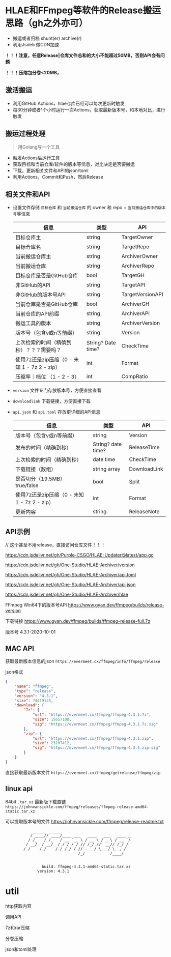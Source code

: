 # HLAE和FFmpeg等软件的Release搬运思路（gh之外亦可）

- 搬运或者归档 shunt(er) archive(r)
- 利用Jsdelir做CDN加速

**！！！注意，任意Release|仓库文件总和的大小不能超过50MB，否则API会有问题**

**！！！压缩包分卷<20MB，**

## 激活搬运

- 利用GitHub Actions，hlae仓库已经可以每次更新时触发
- 每30分钟或者1个小时运行一次Actions，获取最新版本号，和本地对比，进行触发

## 搬运过程处理

> 用Golang写一个工具

- 触发Actions后运行工具
- 获取目标和当前仓库/软件的版本等信息，对比决定是否要搬运
- 下载，更新相关文件和API的json/toml
- 利用Actions，Commit和Push，然后Release

## 相关文件和API

- 设置文件存储 `目标仓库` 和 `当前搬运仓库` 的 owner 和 repo + `当前搬运仓库中的版本号`等信息

  | 信息                                           | 类型               | API              |
  | ---------------------------------------------- | ------------------ | ---------------- |
  | 目标仓库主                                     | string             | TargetOwner      |
  | 目标仓库名                                     | string             | TargetRepo       |
  | 当前搬运仓库主                                 | string             | ArchiverOwner    |
  | 当前搬运仓库                                   | string             | ArchiverRepo     |
  | 目标仓库是否是GitHub仓库                       | bool               | TargetGH         |
  | 非GitHub的API                                  | string             | TargetAPI        |
  | 非GitHub的版本号API                            | string             | TargetVersionAPI |
  | 当前仓库是否是GitHub仓库                       | bool               | ArchiverGH       |
  | 当前仓库的API前缀                              | string             | ArchiverAPI      |
  | 搬运工具的版本                                 | string             | ArchiverVersion  |
  | 版本号（包含v或n等前缀）                       | string             | Version          |
  | 上次检索的时间（精确到秒）？？？需要吗？       | String? Date time? | CheckTime        |
  | 使用7z还是zip压缩（0 - 未知  1 - 7z  2 - zip） | int                | Format           |
  | 压缩率｜档位 （1 - 2 - 3）                     | int                | CompRatio        |

- `version` 文件专门存放版本号，方便直接查看

- `downloadlink` 下载链接，方便直接下载

- `api.json` 和 `api.toml` 存放更详细的API信息

  | 信息                                           | 类型               | API          |
  | ---------------------------------------------- | ------------------ | ------------ |
  | 版本号（包含v或n等前缀）                       | string             | Version      |
  | 发布的时间（精确到秒）                         | String? date time? | ReleaseTime  |
  | 上次检索的时间（精确到秒）                     | date time          | CheckTime    |
  | 下载链接（数组）                               | string array       | DownloadLink |
  | 是否切分（19.5MB） true/false                  | bool               | Split        |
  | 使用7z还是zip压缩（0 - 未知  1 - 7z  2 - zip） | int                | Format       |
  | 更新内容                                       | string             | ReleaseNote  |

## API示例

// 这个甚至不用release，直接访问仓库文件！！！

https://cdn.jsdelivr.net/gh/Purple-CSGO/HLAE-Updater@latest/app.go

https://cdn.jsdelivr.net/gh/One-Studio/HLAE-Archiver/version

https://cdn.jsdelivr.net/gh/One-Studio/HLAE-Archiver/api.toml

https://cdn.jsdelivr.net/gh/One-Studio/HLAE-Archiver/api.json

https://cdn.jsdelivr.net/gh/One-Studio/HLAE-Archiver/hlae



FFmpeg Win64下的版本号API	https://www.gyan.dev/ffmpeg/builds/release-version 

下载链接	https://www.gyan.dev/ffmpeg/builds/ffmpeg-release-full.7z

版本号	4.3.1-2020-10-01

## MAC API
获取最新版本信息的json
```https://evermeet.cx/ffmpeg/info/ffmpeg/release```

json格式
```json
{
	"name": "ffmpeg",
	"type": "release",
	"version": "4.3.1",
	"size": 74419128,
	"download": {
		"7z": {
			"url": "https://evermeet.cx/ffmpeg/ffmpeg-4.3.1.7z",
			"size": 15657108,
			"sig": "https://evermeet.cx/ffmpeg/ffmpeg-4.3.1.7z.sig"
		},
		"zip": {
			"url": "https://evermeet.cx/ffmpeg/ffmpeg-4.3.1.zip",
			"size": 23107412,
			"sig": "https://evermeet.cx/ffmpeg/ffmpeg-4.3.1.zip.sig"
		}
	}
}
```
直接获取最新版本文件
```https://evermeet.cx/ffmpeg/getrelease/ffmpeg/zip```

## linux api

64bit `.tar.xz` 最新版下载直链
```https://johnvansickle.com/ffmpeg/releases/ffmpeg-release-amd64-static.tar.xz```

可以提取版本号的文件
https://johnvansickle.com/ffmpeg/release-readme.txt
```
            ______ ______                                  
           / ____// ____/____ ___   ____   ___   ____ _
          / /_   / /_   / __ `__ \ / __ \ / _ \ / __ `/
         / __/  / __/  / / / / / // /_/ //  __// /_/ /
        /_/    /_/    /_/ /_/ /_// .___/ \___/ \__, /
                                /_/           /____/


                build: ffmpeg-4.3.1-amd64-static.tar.xz
              version: 4.3.1
```
# util
http获取内容

调用API

7z和rar压缩

分卷压缩

json和toml处理